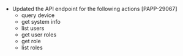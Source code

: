 - Updated the API endpoint for the following actions [PAPP-29067]
  - query device
  - get system info
  - list users
  - get user roles
  - get role
  - list roles
